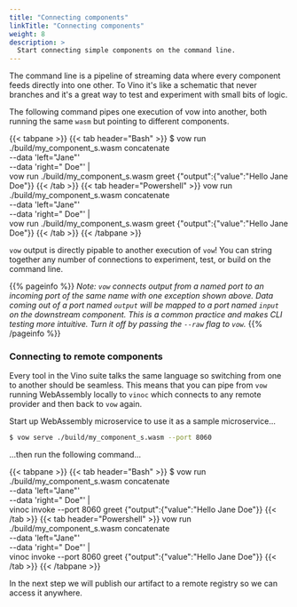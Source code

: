 ```yaml
---
title: "Connecting components"
linkTitle: "Connecting components"
weight: 8
description: >
  Start connecting simple components on the command line.
---
```


The command line is a pipeline of streaming data where every component feeds directly into one other. To Vino it's like a schematic that never branches and it's a great way to test and experiment with small bits of logic.

The following command pipes one execution of vow into another, both running the same `wasm` but pointing to different components.

{{< tabpane >}}
{{< tab header="Bash" >}}
$ vow run ./build/my_component_s.wasm concatenate \
 --data 'left="Jane"' \
 --data 'right=" Doe"' | \
 vow run ./build/my_component_s.wasm greet
{"output":{"value":"Hello Jane Doe"}}
{{< /tab >}}
{{< tab header="Powershell" >}}
vow run ./build/my_component_s.wasm concatenate \
 --data 'left=\"Jane\"' \
 --data 'right=\" Doe\"' | \
 vow run ./build/my_component_s.wasm greet
{"output":{"value":"Hello Jane Doe"}}
{{< /tab >}}
{{< /tabpane >}}

`vow` output is directly pipable to another execution of `vow`! You can string together any number of connections to experiment, test, or build on the command line.

{{% pageinfo %}}
_Note: `vow` connects output from a named port to an incoming port of the same name with one exception shown above. Data coming out of a port named `output` will be mapped to a port named `input` on the downstream component. This is a common practice and makes CLI testing more intuitive. Turn it off by passing the `--raw` flag to `vow`._
{{% /pageinfo %}}

### Connecting to remote components

Every tool in the Vino suite talks the same language so switching from one to another should be seamless. This means that you can pipe from `vow` running WebAssembly locally to `vinoc` which connects to any remote provider and then back to `vow` again.

Start up WebAssembly microservice to use it as a sample microservice...

```sh
$ vow serve ./build/my_component_s.wasm --port 8060
```

...then run the following command...

{{< tabpane >}}
{{< tab header="Bash" >}}
$ vow run ./build/my_component_s.wasm concatenate \
 --data 'left="Jane"' \
 --data 'right=" Doe"' | \
 vinoc invoke --port 8060 greet
{"output":{"value":"Hello Jane Doe"}}
{{< /tab >}}
{{< tab header="Powershell" >}}
vow run ./build/my_component_s.wasm concatenate \
 --data 'left=\"Jane\"' \
 --data 'right=\" Doe\"' | \
 vinoc invoke --port 8060 greet
{"output":{"value":"Hello Jane Doe"}}
{{< /tab >}}
{{< /tabpane >}}

In the next step we will publish our artifact to a remote registry so we can access it anywhere.

